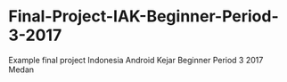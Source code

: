 # Final-Project-IAK-Beginner-Period-3-2017
Example final project Indonesia Android Kejar Beginner Period 3 2017 Medan
